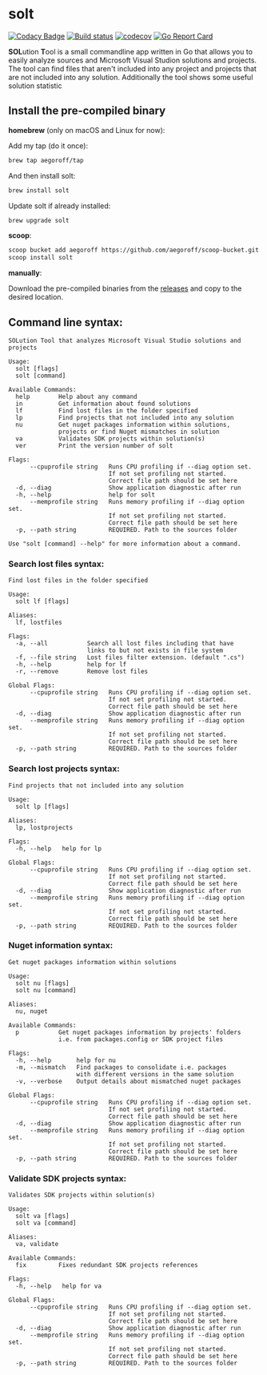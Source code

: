 solt
====

[![Codacy Badge](https://api.codacy.com/project/badge/Grade/b8b9bdf73cfb4e97888b6ff7b48bfc84)](https://app.codacy.com/manual/egoroff/solt?utm_source=github.com&utm_medium=referral&utm_content=aegoroff/solt&utm_campaign=Badge_Grade_Dashboard)
[![Build status](https://ci.appveyor.com/api/projects/status/tgx6ai9erbgfq2ij?svg=true)](https://ci.appveyor.com/project/aegoroff/solt) [![codecov](https://codecov.io/gh/aegoroff/solt/branch/master/graph/badge.svg)](https://codecov.io/gh/aegoroff/solt) [![Go Report Card](https://goreportcard.com/badge/github.com/aegoroff/solt)](https://goreportcard.com/report/github.com/aegoroff/solt)

**SOL**ution **T**ool is a small commandline app written in Go that allows you to easily analyze
sources and Microsoft Visual Studion solutions and projects.
The tool can find files that aren't included into any project and projects that
are not included into any solution. Additionally the tool shows some useful
solution statistic

## Install the pre-compiled binary

**homebrew** (only on macOS and Linux for now):

Add my tap (do it once):
```sh
brew tap aegoroff/tap
```
And then install solt:
```sh
brew install solt
```
Update solt if already installed:
```sh
brew upgrade solt
```

**scoop**:

```sh
scoop bucket add aegoroff https://github.com/aegoroff/scoop-bucket.git
scoop install solt
```

**manually**:

Download the pre-compiled binaries from the [releases](https://github.com/aegoroff/solt/releases) and
copy to the desired location.

Command line syntax:
--------------------
```
SOLution Tool that analyzes Microsoft Visual Studio solutions and projects

Usage:
  solt [flags]
  solt [command]

Available Commands:
  help        Help about any command
  in          Get information about found solutions
  lf          Find lost files in the folder specified
  lp          Find projects that not included into any solution
  nu          Get nuget packages information within solutions,
              projects or find Nuget mismatches in solution
  va          Validates SDK projects within solution(s)
  ver         Print the version number of solt

Flags:
      --cpuprofile string   Runs CPU profiling if --diag option set.
                            If not set profiling not started.
                            Correct file path should be set here
  -d, --diag                Show application diagnostic after run
  -h, --help                help for solt
      --memprofile string   Runs memory profiling if --diag option set.
                            If not set profiling not started.
                            Correct file path should be set here
  -p, --path string         REQUIRED. Path to the sources folder

Use "solt [command] --help" for more information about a command.
```
### Search lost files syntax:

```
Find lost files in the folder specified

Usage:
  solt lf [flags]

Aliases:
  lf, lostfiles

Flags:
  -a, --all           Search all lost files including that have 
                      links to but not exists in file system
  -f, --file string   Lost files filter extension. (default ".cs")
  -h, --help          help for lf
  -r, --remove        Remove lost files

Global Flags:
      --cpuprofile string   Runs CPU profiling if --diag option set.
                            If not set profiling not started.
                            Correct file path should be set here
  -d, --diag                Show application diagnostic after run
      --memprofile string   Runs memory profiling if --diag option set.
                            If not set profiling not started.
                            Correct file path should be set here
  -p, --path string         REQUIRED. Path to the sources folder
```
### Search lost projects syntax:
```
Find projects that not included into any solution

Usage:
  solt lp [flags]

Aliases:
  lp, lostprojects

Flags:
  -h, --help   help for lp

Global Flags:
      --cpuprofile string   Runs CPU profiling if --diag option set.
                            If not set profiling not started.
                            Correct file path should be set here
  -d, --diag                Show application diagnostic after run
      --memprofile string   Runs memory profiling if --diag option set.
                            If not set profiling not started.
                            Correct file path should be set here
  -p, --path string         REQUIRED. Path to the sources folder

```
### Nuget information syntax:
```
Get nuget packages information within solutions

Usage:
  solt nu [flags]
  solt nu [command]

Aliases:
  nu, nuget

Available Commands:
  p           Get nuget packages information by projects' folders 
              i.e. from packages.config or SDK project files

Flags:
  -h, --help       help for nu
  -m, --mismatch   Find packages to consolidate i.e. packages 
                   with different versions in the same solution
  -v, --verbose    Output details about mismatched nuget packages

Global Flags:
      --cpuprofile string   Runs CPU profiling if --diag option set.
                            If not set profiling not started. 
                            Correct file path should be set here
  -d, --diag                Show application diagnostic after run
      --memprofile string   Runs memory profiling if --diag option set. 
                            If not set profiling not started. 
                            Correct file path should be set here
  -p, --path string         REQUIRED. Path to the sources folder
```
### Validate SDK projects syntax:
```
Validates SDK projects within solution(s)

Usage:
  solt va [flags]
  solt va [command]

Aliases:
  va, validate

Available Commands:
  fix         Fixes redundant SDK projects references

Flags:
  -h, --help   help for va

Global Flags:
      --cpuprofile string   Runs CPU profiling if --diag option set.
                            If not set profiling not started.
                            Correct file path should be set here
  -d, --diag                Show application diagnostic after run
      --memprofile string   Runs memory profiling if --diag option set.
                            If not set profiling not started.
                            Correct file path should be set here
  -p, --path string         REQUIRED. Path to the sources folder
```